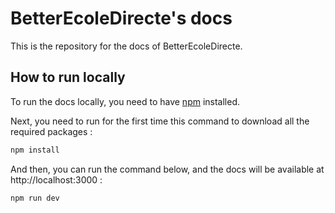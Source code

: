# BetterEcoleDirecte's docs

This is the repository for the docs of BetterEcoleDirecte.

## How to run locally

To run the docs locally, you need to have [npm](https://nodejs.org/en/download) installed.

Next, you need to run for the first time this command to download all the required packages : 

```bash
npm install
```

And then, you can run the command below, and the docs will be available at http://localhost:3000 :

```bash
npm run dev
```
